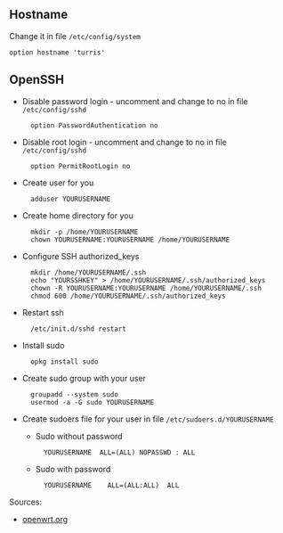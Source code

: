 ## Hostname

Change it in file `/etc/config/system`

	option hostname 'turris'


## OpenSSH

- Disable password login - uncomment and change to no in file `/etc/config/sshd`

		option PasswordAuthentication no

- Disable root login - uncomment and change to no in file `/etc/config/sshd`

		option PermitRootLogin no

- Create user for you

		adduser YOURUSERNAME

- Create home directory for you

		mkdir -p /home/YOURUSERNAME
		chown YOURUSERNAME:YOURUSERNAME /home/YOURUSERNAME

- Configure SSH authorized_keys

		mkdir /home/YOURUSERNAME/.ssh
		echo "YOURSSHKEY" > /home/YOURUSERNAME/.ssh/authorized_keys
		chown -R YOURUSERNAME:YOURUSERNAME /home/YOURUSERNAME/.ssh
		chmod 600 /home/YOURUSERNAME/.ssh/authorized_keys

- Restart ssh <file bash>

		/etc/init.d/sshd restart

- Install sudo

		opkg install sudo

- Create sudo group with your user

		groupadd --system sudo
		usermod -a -G sudo YOURUSERNAME

- Create sudoers file for your user in file `/etc/sudoers.d/YOURUSERNAME`
	- Sudo without password

			YOURUSERNAME  ALL=(ALL) NOPASSWD : ALL

	- Sudo with password

			YOURUSERNAME    ALL=(ALL:ALL)  ALL

Sources:

- [openwrt.org](https://wiki.openwrt.org/doc/howto/secure.access#allow_temporary_privileged_access_using_sudo)
